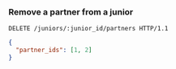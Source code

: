 ### Remove a partner from a junior

```http
DELETE /juniors/:junior_id/partners HTTP/1.1
```

```json
{
  "partner_ids": [1, 2]
}
```
